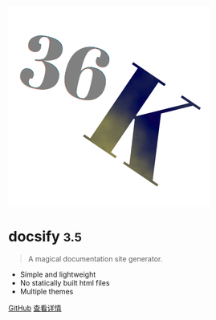 <!-- _coverpage.md -->

![logo](img/36k-logo.png)

# docsify <small>3.5</small>

> A magical documentation site generator.

- Simple and lightweight
- No statically built html files
- Multiple themes

[GitHub](https://github.com/nilincc/36k/)
[查看详情](#README)